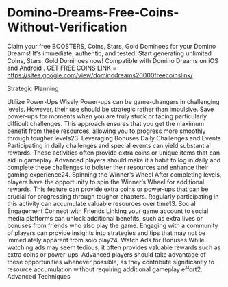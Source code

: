 # Domino-Dreams-Free-Coins-Without-Verification
Claim your free BOOSTERS, Coins, Stars, Gold Dominoes for your Domino Dreams! It's immediate, authentic, and tested! Start generating unlimited Coins, Stars, Gold Dominoes now! Compatible with Domino Dreams on iOS and Android . GET FREE COINS LINK = https://sites.google.com/view/dominodreams20000freecoinslink/


Strategic Planning

Utilize Power-Ups Wisely
Power-ups can be game-changers in challenging levels. However, their use should be strategic rather than impulsive. Save power-ups for moments when you are truly stuck or facing particularly difficult challenges. This approach ensures that you get the maximum benefit from these resources, allowing you to progress more smoothly through tougher levels23.
Leveraging Bonuses
Daily Challenges and Events
Participating in daily challenges and special events can yield substantial rewards. These activities often provide extra coins or unique items that can aid in gameplay. Advanced players should make it a habit to log in daily and complete these challenges to bolster their resources and enhance their gaming experience24.
Spinning the Winner’s Wheel
After completing levels, players have the opportunity to spin the Winner’s Wheel for additional rewards. This feature can provide extra coins or power-ups that can be crucial for progressing through tougher chapters. Regularly participating in this activity can accumulate valuable resources over time13.
Social Engagement
Connect with Friends
Linking your game account to social media platforms can unlock additional benefits, such as extra lives or bonuses from friends who also play the game. Engaging with a community of players can provide insights into strategies and tips that may not be immediately apparent from solo play24.
Watch Ads for Bonuses
While watching ads may seem tedious, it often provides valuable rewards such as extra coins or power-ups. Advanced players should take advantage of these opportunities whenever possible, as they contribute significantly to resource accumulation without requiring additional gameplay effort2.
Advanced Techniques
